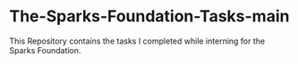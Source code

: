 # The-Sparks-Foundation-Tasks-main
This Repository contains the tasks I completed while interning for the Sparks Foundation.
